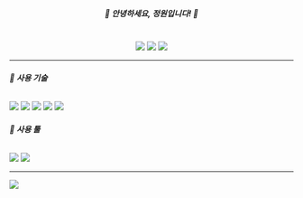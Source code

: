  <!DOCTYPE html>
<html>
<head>
<meta charset = "UTF-8">
</head>
<body>

<div style="margin: 40px;" align = "center">


<h5>👋 안녕하세요, 정원입니다! 👋</h5>


</div>

 

<div align="center">


<a href="https://www.notion.so/hortus/Hortus-8da5b01299484c5482e800e04d659f3a"><img src="https://img.shields.io/badge/노션-000000?style=float-square&logo=Notion&logoColor=white"/></a>
<a href="https://velog.io/@hee_hortus"><img src="https://img.shields.io/badge/벨로그-3DDC84?style=flat-square&logo=Blogger&logoColor=white"/></a>
<a href="mailto:hee.hortus@gmail.com"><img src="https://img.shields.io/badge/지메일-EA4335?style=flat-square&logo=Gmail&logoColor=white&link=mailto:hee.hortus@gmail.com"/></a>

<hr/>


<div align = "left">
<h6><b> 📖 사용 기술 </b></h6>


<img src="https://img.shields.io/badge/C++-00599C?style=flat-square&logo=Cplusplus&logoColor=white"/>
<img src="https://img.shields.io/badge/C Sharp-239120?style=flat-square&logo=csharp&logoColor=white"/>
<img src="https://img.shields.io/badge/HTML-E34F26?style=flat-square&logo=HTML5&logoColor=white"/>
<img src="https://img.shields.io/badge/CSS-1572B6?style=flat-square&logo=CSS3&logoColor=white"/>
<img src="https://img.shields.io/badge/JavaScript-F7DF1E?style=flat-square&logo=JavaScript&logoColor=black"/>

<h6><b> 📌 사용 툴 </b> </h6>
<img src="https://img.shields.io/badge/UNITY-FFFFFF?style=flat&logo=Unity&logoColor=black"/>
<img src="https://img.shields.io/badge/PhotoShop-31A8FF?style=flat&logo=AdobePhotoshop&logoColor=white"/>


</div>

<hr>


<img align = "left" src="https://github-readme-stats.vercel.app/api?username=heehortus&show_icons=true&theme=cobalt&bg_color=white&locale=kr"/>

